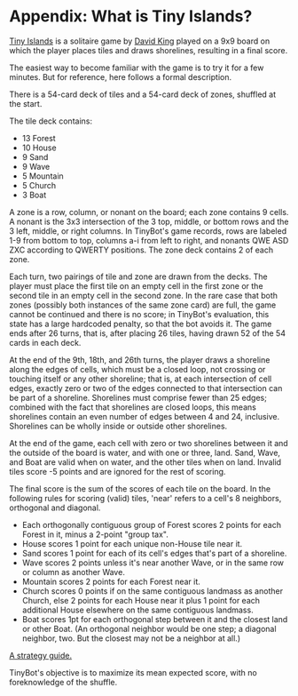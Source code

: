 # Appendix: What is Tiny Islands?

[Tiny Islands](https://dr-d-king.itch.io/tiny-islands) is a solitaire game by [David King](https://dr-d-king.itch.io/) played on a 9x9 board on which the player places tiles and draws shorelines, resulting in a final score.

The easiest way to become familiar with the game is to try it for a few minutes. But for reference, here follows a formal description.

There is a 54-card deck of tiles and a 54-card deck of zones, shuffled at the start.

The tile deck contains:
* 13 Forest
* 10 House
* 9 Sand
* 9 Wave
* 5 Mountain
* 5 Church
* 3 Boat

A zone is a row, column, or nonant on the board; each zone contains 9 cells. A nonant is the 3x3 intersection of the 3 top, middle, or bottom rows and the 3 left, middle, or right columns. In TinyBot's game records, rows are labeled 1-9 from bottom to top, columns a-i from left to right, and nonants QWE ASD ZXC according to QWERTY positions. The zone deck contains 2 of each zone.

Each turn, two pairings of tile and zone are drawn from the decks. The player must place the first tile on an empty cell in the first zone or the second tile in an empty cell in the second zone. In the rare case that both zones (possibly both instances of the same zone card) are full, the game cannot be continued and there is no score; in TinyBot's evaluation, this state has a large hardcoded penalty, so that the bot avoids it. The game ends after 26 turns, that is, after placing 26 tiles, having drawn 52 of the 54 cards in each deck.

At the end of the 9th, 18th, and 26th turns, the player draws a shoreline along the edges of cells, which must be a closed loop, not crossing or touching itself or any other shoreline; that is, at each intersection of cell edges, exactly zero or two of the edges connected to that intersection can be part of a shoreline. Shorelines must comprise fewer than 25 edges; combined with the fact that shorelines are closed loops, this means shorelines contain an even number of edges between 4 and 24, inclusive. Shorelines can be wholly inside or outside other shorelines.

At the end of the game, each cell with zero or two shorelines between it and the outside of the board is water, and with one or three, land. Sand, Wave, and Boat are valid when on water, and the other tiles when on land. Invalid tiles score -5 points and are ignored for the rest of scoring.

The final score is the sum of the scores of each tile on the board. In the following rules for scoring (valid) tiles, 'near' refers to a cell's 8 neighbors, orthogonal and diagonal.
* Each orthogonally contiguous group of Forest scores 2 points for each Forest in it, minus a 2-point "group tax".
* House scores 1 point for each unique non-House tile near it.
* Sand scores 1 point for each of its cell's edges that's part of a shoreline.
* Wave scores 2 points unless it's near another Wave, or in the same row or column as another Wave.
* Mountain scores 2 points for each Forest near it.
* Church scores 0 points if on the same contiguous landmass as another Church, else 2 points for each House near it plus 1 point for each additional House elsewhere on the same contiguous landmass.
* Boat scores 1pt for each orthogonal step between it and the closest land or other Boat. (An orthogonal neighbor would be one step; a diagonal neighbor, two. But the closest may not be a neighbor at all.)

[A strategy guide.](https://imgur.com/a/yMPK279)

TinyBot's objective is to maximize its mean expected score, with no foreknowledge of the shuffle.
